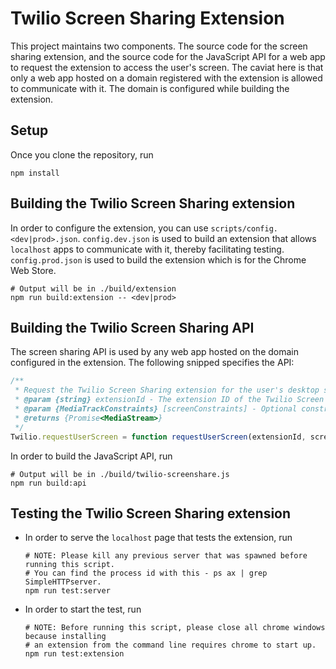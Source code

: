 # Twilio Screen Sharing Extension

This project maintains two components. The source code for the screen sharing extension, and
the source code for the JavaScript API for a web app to request the extension to access the
user's screen. The caviat here is that only a web app hosted on a domain registered with the extension
is allowed to communicate with it. The domain is configured while building the extension.

## Setup

Once you clone the repository, run

```
npm install
```

## Building the Twilio Screen Sharing extension

In order to configure the extension, you can use `scripts/config.<dev|prod>.json`. `config.dev.json` is used
to build an extension that allows `localhost` apps to communicate with it, thereby facilitating testing.
`config.prod.json` is used to build the extension which is for the Chrome Web Store.

```
# Output will be in ./build/extension
npm run build:extension -- <dev|prod>
```

## Building the Twilio Screen Sharing API

The screen sharing API is used by any web app hosted on the domain configured in the extension.
The following snipped specifies the API:

```javascript
/**
 * Request the Twilio Screen Sharing extension for the user's desktop stream.
 * @param {string} extensionId - The extension ID of the Twilio Screen Sharing extension
 * @param {MediaTrackConstraints} [screenConstraints] - Optional constraints for the user's desktop stream.
 * @returns {Promise<MediaStream>}
 */
Twilio.requestUserScreen = function requestUserScreen(extensionId, screenConstraints) {};
```

In order to build the JavaScript API, run

```
# Output will be in ./build/twilio-screenshare.js
npm run build:api
```

## Testing the Twilio Screen Sharing extension

* In order to serve the `localhost` page that tests the extension, run

  ```
  # NOTE: Please kill any previous server that was spawned before running this script.
  # You can find the process id with this - ps ax | grep SimpleHTTPserver.
  npm run test:server
  ```

* In order to start the test, run

  ```
  # NOTE: Before running this script, please close all chrome windows because installing
  # an extension from the command line requires chrome to start up.
  npm run test:extension
  ```
  